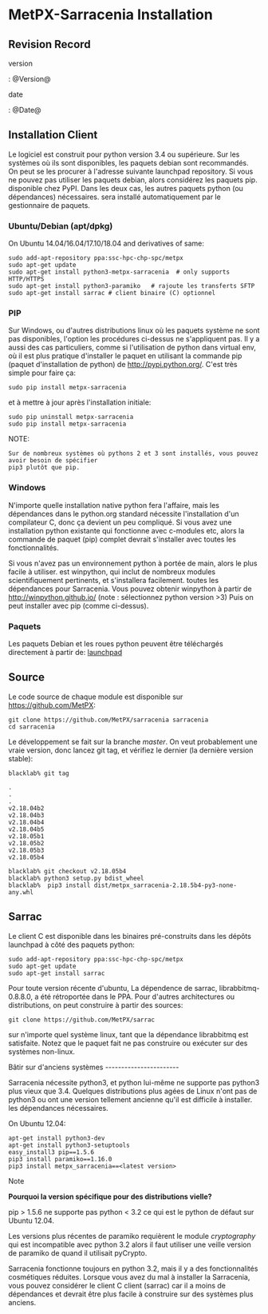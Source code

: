 MetPX-Sarracenia Installation
=============================

Revision Record
---------------

version

:   @Version@

date

:   @Date@

Installation Client
-------------------

Le logiciel est construit pour python version 3.4 ou supérieure. Sur les
systèmes où ils sont disponibles, les paquets debian sont recommandés.
On peut se les procurer à l'adresse suivante launchpad repository. Si
vous ne pouvez pas utiliser les paquets debian, alors considérez les
paquets pip. disponible chez PyPI. Dans les deux cas, les autres paquets
python (ou dépendances) nécessaires. sera installé automatiquement par
le gestionnaire de paquets.

### Ubuntu/Debian (apt/dpkg)

On Ubuntu 14.04/16.04/17.10/18.04 and derivatives of same:

    sudo add-apt-repository ppa:ssc-hpc-chp-spc/metpx
    sudo apt-get update
    sudo apt-get install python3-metpx-sarracenia  # only supports HTTP/HTTPS
    sudo apt-get install python3-paramiko   # rajoute les transferts SFTP
    sudo apt-get install sarrac # client binaire (C) optionnel

### PIP

Sur Windows, ou d'autres distributions linux où les paquets système ne
sont pas disponibles, l'option les procédures ci-dessus ne s'appliquent
pas. Il y a aussi des cas particuliers, comme si l'utilisation de python
dans virtual env, où il est plus pratique d'installer le paquet en
utilisant la commande pip (paquet d'installation de python) de
<http://pypi.python.org/>. C'est très simple pour faire ça:

    sudo pip install metpx-sarracenia

et à mettre à jour après l'installation initiale:

    sudo pip uninstall metpx-sarracenia
    sudo pip install metpx-sarracenia

NOTE:

    Sur de nombreux systèmes où pythons 2 et 3 sont installés, vous pouvez avoir besoin de spécifier
    pip3 plutôt que pip.

### Windows

N'importe quelle installation native python fera l'affaire, mais les
dépendances dans le python.org standard nécessite l'installation d'un
compilateur C, donc ça devient un peu compliqué. Si vous avez une
installation python existante qui fonctionne avec c-modules etc, alors
la commande de paquet (pip) complet devrait s'installer avec toutes les
fonctionnalités.

Si vous n'avez pas un environnement python à portée de main, alors le
plus facile à utiliser. est winpython, qui inclut de nombreux modules
scientifiquement pertinents, et s'installera facilement. toutes les
dépendances pour Sarracenia. Vous pouvez obtenir winpython à partir de
<http://winpython.github.io/> (note : sélectionnez python version \>3)
Puis on peut installer avec pip (comme ci-dessus).

### Paquets

Les paquets Debian et les roues python peuvent être téléchargés
directement à partir de:
[launchpad](https://launchpad.net/~ssc-hpc-chp-spc/+archive/ubuntu/metpx/+packages)

Source
------

Le code source de chaque module est disponible sur
<https://github.com/MetPX>:

    git clone https://github.com/MetPX/sarracenia sarracenia
    cd sarracenia

Le développement se fait sur la branche *master*. On veut probablement
une vraie version, donc lancez git tag, et vérifiez le dernier (la
dernière version stable):

    blacklab% git tag

    .
    .
    .
    v2.18.04b2
    v2.18.04b3
    v2.18.04b4
    v2.18.04b5
    v2.18.05b1
    v2.18.05b2
    v2.18.05b3
    v2.18.05b4

    blacklab% git checkout v2.18.05b4
    blacklab% python3 setup.py bdist_wheel
    blacklab%  pip3 install dist/metpx_sarracenia-2.18.5b4-py3-none-any.whl

Sarrac
------

Le client C est disponible dans les binaires pré-construits dans les
dépôts launchpad à côté des paquets python:

    sudo add-apt-repository ppa:ssc-hpc-chp-spc/metpx
    sudo apt-get update
    sudo apt-get install sarrac 

Pour toute version récente d'ubuntu, La dépendence de sarrac,
librabbitmq-0.8.8.0, a été rétroportée dans le PPA. Pour d'autres
architectures ou distributions, on peut construire à partir des sources:

    git clone https://github.com/MetPX/sarrac 

sur n'importe quel système linux, tant que la dépendance librabbitmq est
satisfaite. Notez que le paquet fait ne pas construire ou exécuter sur
des systèmes non-linux.

Bâtir sur d'anciens systèmes -----------------------

Sarracenia nécessite python3, et python lui-même ne supporte pas python3
plus vieux que 3.4. Quelques distributions plus agées de Linux n'ont pas
de python3 ou ont une version tellement ancienne qu'il est difficile à
installer. les dépendances nécessaires.

On Ubuntu 12.04:

    apt-get install python3-dev
    apt-get install python3-setuptools
    easy_install3 pip==1.5.6
    pip3 install paramiko==1.16.0
    pip3 install metpx_sarracenia==<latest version>

Note

**Pourquoi la version spécifique pour des distributions vielle?**

pip \> 1.5.6 ne supporte pas python \< 3.2 ce qui est le python de
défaut sur Ubuntu 12.04.

Les versions plus récentes de paramiko requièrent le module
*cryptography* qui est incompatible avec python 3.2 alors il faut
utiliser une veille version de paramiko de quand il utilisait pyCrypto.

Sarracenia fonctionne toujours en python 3.2, mais il y a des
fonctionnalités cosmétiques réduites. Lorsque vous avez du mal à
installer la Sarracenia, vous pouvez considérer le client C client
(sarrac) car il a moins de dépendances et devrait être plus facile à
construire sur des systèmes plus anciens.
